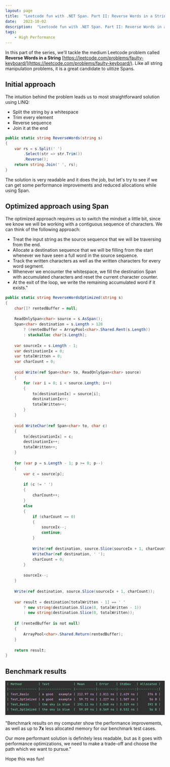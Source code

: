 ```yaml
---
layout: page
title:  "Leetcode fun with .NET Span. Part II: Reverse Words in a String"
date:   2023-10-02
description:  "Leetcode fun with .NET Span. Part II: Reverse Words in a String"
tags:
    - High Performance
---
```


In this part of the series, we'll tackle the medium Leetcode problem called **Reverse Words in a String** [https://leetcode.com/problems/faulty-keyboard/](https://leetcode.com/problems/faulty-keyboard/). Like all string manipulation problems, it is a great candidate to ulitize Spans.

## Initial approach

The intuition behind the problem leads us to most straightforward solution using LINQ:
* Split the string by a whitespace
* Trim every element
* Reverse sequence
* Join it at the end

```csharp
public static string ReverseWords(string s)
{
    var rs = s.Split(' ')
        .Select(str => str.Trim())
        .Reverse();
    return string.Join(' ', rs);
}
```

The solution is very readable and it does the job, but let's try to see if we can get some performance improvements and reduced allocations while using Span.

## Optimized approach using Span

The optimized approach requires us to switch the mindset a little bit, since we know we will be working with a contiguous sequence of characters. We can think of the following approach:

* Treat the input string as the source sequence that we will be traversing from the end.
* Allocate a destination sequence that we will be filling from the start whenever we have seen a full word in the source sequence.
* Track the written characters as well as the written characters for every word segment.
* Whenever we encounter the whitespace, we fill the destination Span with accumulated characters and reset the current character counter.
* At the exit of the loop, we write the remaining accumulated word if it exists."


```csharp
public static string ReverseWordsOptimized(string s) 
{
    char[]? rentedBuffer = null;

    ReadOnlySpan<char> source = s.AsSpan();
    Span<char> destination = s.Length > 128
        ? (rentedBuffer = ArrayPool<char>.Shared.Rent(s.Length))
        : stackalloc char[s.Length];
    
    var sourceIx = s.Length - 1;
    var destinationIx = 0;
    var totalWritten = 0;
    var charCount = 0;
    
    void Write(ref Span<char> to, ReadOnlySpan<char> source)
    {
        for (var i = 0; i < source.Length; i++)
        {
            to[destinationIx] = source[i];
            destinationIx++;
            totalWritten++;
        }
    }

    void WriteChar(ref Span<char> to, char c)
    {
        to[destinationIx] = c;
        destinationIx++;
        totalWritten++;
    }
    
    for (var p = s.Length - 1; p >= 0; p--)
    {
        var c = source[p];

        if (c != ' ')
        {
            charCount++; 
        }
        else
        {
            if (charCount == 0)
            {
                sourceIx--;
                continue;
            }
            
            Write(ref destination, source.Slice(sourceIx + 1, charCount));
            WriteChar(ref destination, ' ');
            charCount = 0;
        }
        
        sourceIx--;
    }

    Write(ref destination, source.Slice(sourceIx + 1, charCount));
    
    var result = destination[totalWritten - 1] == ' ' 
        ? new string(destination.Slice(0, totalWritten - 1))
        : new string(destination.Slice(0, totalWritten));

    if (rentedBuffer is not null)
    {
        ArrayPool<char>.Shared.Return(rentedBuffer);
    }

    return result;
}
```

## Benchmark results

![Benchmark results](/assets/images/2023-10-02/reverse_words_benchmark.png)

"Benchmark results on my computer show the performance improvements, as well as up to **7x** less allocated memory for our benchmark test cases.

Our more performant solution is definitely less readable, but as it goes with performance optimizations, we need to make a trade-off and choose the path which we want to pursue."

Hope this was fun!

